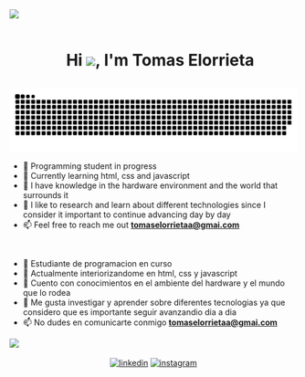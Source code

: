 <img src="https://user-images.githubusercontent.com/73097560/115834477-dbab4500-a447-11eb-908a-139a6edaec5c.gif">
<div id="user-content-toc">
  <ul align="center">
    <summary><h1 style="display: inline-block">Hi <img src="https://github.com/abdoachhoubi/abdoachhoubi/blob/main/gifs/Hi.gif" width="30">, I'm Tomas Elorrieta</h1></summary>
  </ul>
</div>
<div align="center">
  <img  src="https://github.com/1999AZZAR/1999AZZAR/blob/readme/resources/img/grid-snake.svg"
       alt="snake" /></a>
</div>

- 🔭 Programming student in progress
- 🌱 Currently learning html, css and javascript
- 📝 I have knowledge in the hardware environment and the world that surrounds it
- 💬 I like to research and learn about different technologies since I consider it important to continue advancing day by day
- 📫 Feel free to reach me out **tomaselorrietaa@gmai.com**

<br>

- 🔭 Estudiante de programacion en curso
- 🌱 Actualmente interiorizandome en html, css y javascript
- 📝 Cuento con conocimientos en el ambiente del hardware y el mundo que lo rodea
- 💬 Me gusta investigar y aprender sobre diferentes tecnologias ya que considero que es importante seguir avanzandio dia a dia
- 📫 No dudes en comunicarte conmigo **tomaselorrietaa@gmai.com** 


<img src="https://user-images.githubusercontent.com/73097560/115834477-dbab4500-a447-11eb-908a-139a6edaec5c.gif">

<p align="center">
<a href="https://www.linkedin.com/in/tomas-elorrieta/" target="blank"><img align="center" src="https://user-images.githubusercontent.com/88904952/234979284-68c11d7f-1acc-4f0c-ac78-044e1037d7b0.png" alt="linkedin" height="50" width="50" /></a>
<a href="https://www.instagram.com/tomas.elorrieta/" target="blank"><img align="center" src="https://user-images.githubusercontent.com/88904952/234981169-2dd1e58f-4b7e-468c-8213-034ba62156c3.png" alt="instagram" height="50" width="50" /></a>
